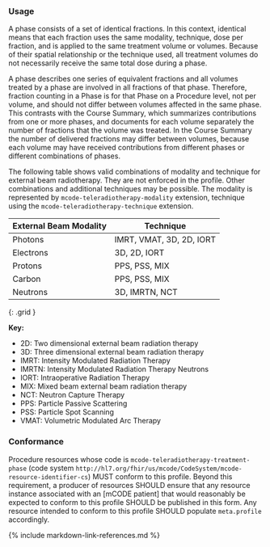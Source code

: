 
### Usage
A phase consists of a set of identical fractions. In this context, identical means that each fraction uses the same modality, technique, dose per fraction, and is applied to the same treatment volume or volumes. Because of their spatial relationship or the technique used, all treatment volumes do not necessarily receive the same total dose during a phase.

A phase describes one series of equivalent fractions and all volumes treated by a phase are involved in all fractions of that phase. Therefore, fraction counting in a Phase is for that Phase on a Procedure level, not per volume, and should not differ between volumes affected in the same phase. This contrasts with the Course Summary, which summarizes contributions from one or more phases, and documents for each volume separately the number of fractions that the volume was treated. In the Course Summary the number of delivered fractions may differ between volumes, because each volume may have received contributions from different phases or different combinations of phases.

The following table shows valid combinations of modality and technique for external beam radiotherapy. They are not enforced in the profile. Other combinations and additional techniques may be possible. The modality is represented by `mcode-teleradiotherapy-modality` extension, technique using the `mcode-teleradiotherapy-technique` extension.

| **External Beam Modality** | **Technique** |
| ------------------- | ------------------ |
| Photons  | IMRT, VMAT, 3D, 2D, IORT |
| Electrons| 3D, 2D, IORT |
| Protons  | PPS, PSS, MIX |
| Carbon   | PPS, PSS, MIX |
| Neutrons | 3D, IMRTN, NCT |
{: .grid }

**Key:**

* 2D: Two dimensional external beam radiation therapy 
* 3D: Three dimensional external beam radiation therapy 
* IMRT: Intensity Modulated Radiation Therapy
* IMRTN: Intensity Modulated Radiation Therapy Neutrons
* IORT: Intraoperative Radiation Therapy
* MIX: Mixed beam external beam radiation therapy
* NCT: Neutron Capture Therapy
* PPS: Particle Passive Scattering
* PSS: Particle Spot Scanning
* VMAT: Volumetric Modulated Arc Therapy

### Conformance

Procedure resources whose code is `mcode-teleradiotherapy-treatment-phase` (code system `http://hl7.org/fhir/us/mcode/CodeSystem/mcode-resource-identifier-cs`) MUST conform to this profile. Beyond this requirement, a producer of resources SHOULD ensure that any resource instance associated with an [mCODE patient] that would reasonably be expected to conform to this profile SHOULD be published in this form. Any resource intended to conform to this profile SHOULD populate `meta.profile` accordingly.

{% include markdown-link-references.md %}